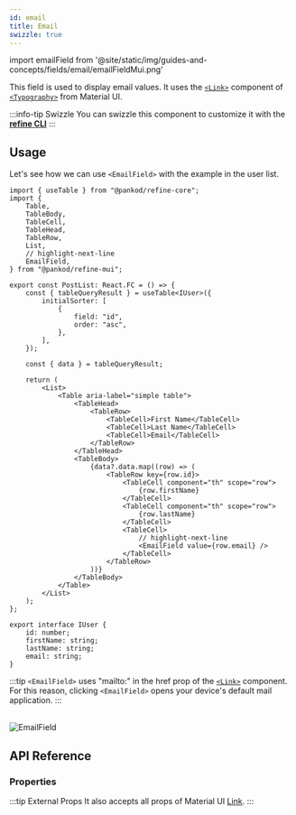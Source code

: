 ```yaml
---
id: email
title: Email
swizzle: true
---
```


import emailField from '@site/static/img/guides-and-concepts/fields/email/emailFieldMui.png'

This field is used to display email values. It uses the [`<Link>`](https://mui.com/material-ui/react-link/#main-content) component of [`<Typography>`](https://mui.com/material-ui/react-typography/#main-content) from Material UI.

:::info-tip Swizzle
You can swizzle this component to customize it with the [**refine CLI**](/docs/packages/documentation/cli)
:::

## Usage

Let's see how we can use `<EmailField>` with the example in the user list.

```tsx title="src/pages/posts/list.tsx"
import { useTable } from "@pankod/refine-core";
import {
    Table,
    TableBody,
    TableCell,
    TableHead,
    TableRow,
    List,
    // highlight-next-line
    EmailField,
} from "@pankod/refine-mui";

export const PostList: React.FC = () => {
    const { tableQueryResult } = useTable<IUser>({
        initialSorter: [
            {
                field: "id",
                order: "asc",
            },
        ],
    });

    const { data } = tableQueryResult;

    return (
        <List>
            <Table aria-label="simple table">
                <TableHead>
                    <TableRow>
                        <TableCell>First Name</TableCell>
                        <TableCell>Last Name</TableCell>
                        <TableCell>Email</TableCell>
                    </TableRow>
                </TableHead>
                <TableBody>
                    {data?.data.map((row) => (
                        <TableRow key={row.id}>
                            <TableCell component="th" scope="row">
                                {row.firstName}
                            </TableCell>
                            <TableCell component="th" scope="row">
                                {row.lastName}
                            </TableCell>
                            <TableCell>
                                // highlight-next-line
                                <EmailField value={row.email} />
                            </TableCell>
                        </TableRow>
                    ))}
                </TableBody>
            </Table>
        </List>
    );
};

export interface IUser {
    id: number;
    firstName: string;
    lastName: string;
    email: string;
}
```

:::tip
`<EmailField>` uses "mailto:" in the href prop of the [`<Link>`](https://mui.com/material-ui/react-link/#main-content) component. For this reason, clicking `<EmailField>` opens your device's default mail application.
:::

<br/>
<div class="img-container">
    <div class="window">
        <div class="control red"></div>
        <div class="control orange"></div>
        <div class="control green"></div>
    </div>
    <img src={emailField} alt="EmailField" />
</div>

## API Reference

### Properties

<PropsTable module="@pankod/refine-mui/EmailField"/>

:::tip External Props
It also accepts all props of Material UI [Link](https://mui.com/material-ui/react-link/#main-content).
:::